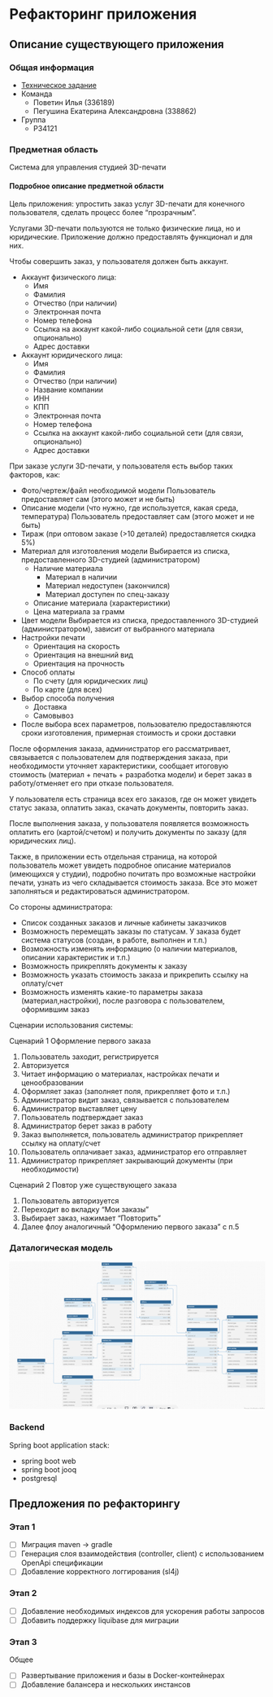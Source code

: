 # Рефакторинг приложения

## Описание существующего приложения

### Общая информация

- [Техническое задание](docs/pdf/term-paper-requirements.pdf)
- Команда
    - Поветин Илья (336189)
    - Пегушина Екатерина Александровна (338862)
- Группа
    - P34121

### Предметная область

Система для управления студией 3D-печати

#### Подробное описание предметной области

Цель приложения: упростить заказ услуг 3D-печати для конечного пользователя, сделать процесс более “прозрачным”.

Услугами 3D-печати пользуются не только физические лица, но и юридические. Приложение должно предоставлять функционал и для них.

Чтобы совершить заказ, у пользователя должен быть аккаунт.
- Аккаунт физического лица:
  - Имя
  - Фамилия
  - Отчество (при наличии)
  - Электронная почта
  - Номер телефона
  - Ссылка на аккаунт какой-либо социальной сети (для связи, опционально)
  - Адрес доставки
- Аккаунт юридического лица:
  - Имя
  - Фамилия
  - Отчество (при наличии)
  - Название компании
  - ИНН
  - КПП
  - Электронная почта
  - Номер телефона
  - Ссылка на аккаунт какой-либо социальной сети (для связи, опционально)
  - Адрес доставки

При заказе услуги 3D-печати, у пользователя есть выбор таких факторов, как:
- Фото/чертеж/файл необходимой модели Пользователь предоставляет сам (этого может и не быть)
- Описание модели (что нужно, где используется, какая среда, температура) Пользователь предоставляет сам (этого может и не быть)
- Тираж (при оптовом заказе (>10 деталей) предоставляется скидка 5%)
- Материал для изготовления модели Выбирается из списка, предоставленного 3D-студией (администратором)
  - Наличие материала
    - Материал в наличии
    - Материал недоступен (закончился)
    - Материал доступен по спец-заказу
  - Описание материала (характеристики)
  - Цена материала за грамм
- Цвет модели Выбирается из списка, предоставленного 3D-студией (администратором), зависит от выбранного материала 
- Настройки печати
  - Ориентация на скорость
  - Ориентация на внешний вид
  - Ориентация на прочность
- Способ оплаты
  - По счету (для юридических лиц)
  - По карте (для всех)
- Выбор способа получения
  - Доставка
  - Самовывоз
- После выбора всех параметров, пользователю предоставляются сроки изготовления, примерная стоимость и сроки доставки

После оформления заказа, администратор его рассматривает, связывается с пользователем для подтверждения заказа, при необходимости уточняет характеристики, сообщает итоговую стоимость (материал + печать + разработка модели) и берет заказ в работу/отменяет его при отказе пользователя.

У пользователя есть страница всех его заказов, где он может увидеть статус заказа, оплатить заказ, скачать документы, повторить заказ.

После выполнения заказа, у пользователя появляется возможность оплатить его (картой/счетом) и получить документы по заказу (для юридических лиц).

Также, в приложении есть отдельная страница, на которой пользователь может увидеть подробное описание материалов (имеющихся у студии), подробно почитать про возможные настройки печати, узнать из чего складывается стоимость заказа. Все это может заполняться и редактироваться администратором.

Со стороны администратора:
- Список созданных заказов и личные кабинеты заказчиков
- Возможность перемещать заказы по статусам. У заказа будет система статусов (создан, в работе, выполнен и т.п.)
- Возможность изменять информацию (о наличии материалов, описании характеристик и т.п.)
- Возможность прикреплять документы к заказу
- Возможность указать стоимость заказа и прикрепить ссылку на оплату/счет
- Возможность изменять какие-то параметры заказа (материал,настройки), после разговора с пользователем, оформившим заказ


Сценарии использования системы:

Сценарий 1
Оформление первого заказа

1. Пользователь заходит, регистрируется
2. Авторизуется
3. Читает информацию о материалах, настройках печати и ценообразовании
4. Оформляет заказ (заполняет поля, прикрепляет фото и т.п.)
5. Администратор видит заказ, связывается с пользователем
6. Администратор выставляет цену
7. Пользователь подтверждает заказ
8. Администратор берет заказ в работу
9. Заказ выполняется, пользователь администратор прикрепляет ссылку на оплату/счет
10. Пользователь оплачивает заказ, администратор его отправляет
11. Администратор прикрепляет закрывающий документы (при необходимости)

Сценарий 2
Повтор уже существующего заказа
1. Пользователь авторизуется
2. Переходит во вкладку “Мои заказы” 
3. Выбирает заказ, нажимает “Повторить” 
4. Далее флоу аналогичный “Оформлению первого заказа” с п.5

### Даталогическая модель



![dl-model.png](docs/img/dl-model.png)

### Backend

Spring boot application stack:

- spring boot web
- spring boot jooq
- postgresql

## Предложения по рефакторингу

### Этап 1

- [ ] Миграция maven -> gradle
- [ ] Генерация слоя взаимодействия (controller, client) с использованием OpenApi спецификации
- [ ] Добавление корректного логгирования (sl4j)

### Этап 2

- [ ] Добавление необходимых индексов для ускорения работы запросов
- [ ] Добавить поддержку liquibase для миграции

### Этап 3

Общее

- [ ] Развертывание приложения и базы в Docker-контейнерах
- [ ] Добавление балансера и нескольких инстансов